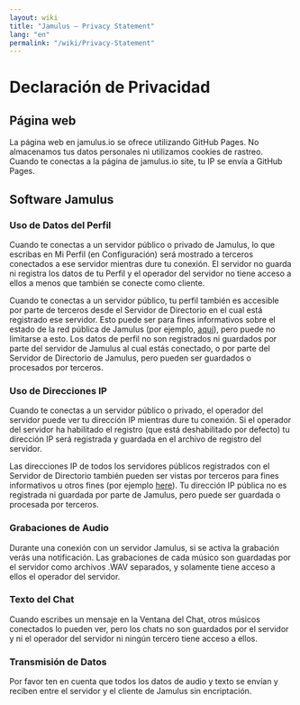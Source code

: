 ```yaml
---
layout: wiki
title: "Jamulus – Privacy Statement"
lang: "en"
permalink: "/wiki/Privacy-Statement"
---
```


# Declaración de Privacidad

## Página web

La página web en jamulus.io se ofrece utilizando GitHub Pages. No almacenamos tus datos personales ni utilizamos cookies de rastreo. Cuando te conectas a la página de jamulus.io site, tu IP se envía a GitHub Pages.

## Software Jamulus

### Uso de Datos del Perfil

Cuando te conectas a un servidor público o privado de Jamulus, lo que escribas en Mi Perfil (en Configuración) será mostrado a terceros conectados a ese servidor mientras dure tu conexión. El servidor no guarda ni registra los datos de tu Perfil y el operador del servidor no tiene acceso a ellos a menos que también se conecte como cliente.

Cuando te conectas a un servidor público, tu perfil también es accesible por parte de terceros desde el Servidor de Directorio en el cual está registrado ese servidor. Esto puede ser para fines informativos sobre el estado de la red pública de Jamulus (por ejemplo, [aquí](https://explorer.jamulus.io/)), pero puede no limitarse a esto. Los datos de perfil no son registrados ni guardados por parte del servidor de Jamulus al cual estás conectado, o por parte del Servidor de Directorio de Jamulus, pero pueden ser guardados o procesados por terceros.

### Uso de Direcciones IP

Cuando te conectas a un servidor público o privado, el operador del servidor puede ver tu dirección IP mientras dure tu conexión. Si el operador del servidor ha habilitado el registro (que está deshabilitado por defecto) tu dirección IP será registrada y guardada en el archivo de registro del servidor.

Las direcciones IP de todos los servidores públicos registrados con el Servidor de Directorio también pueden ser vistas por terceros para fines informativos u otros fines (por ejemplo [here](https://explorer.jamulus.io/)). Tu dirección IP pública no es registrada ni guardada por parte de Jamulus, pero puede ser guardada o procesada por terceros.

### Grabaciones de Audio

Durante una conexión con un servidor Jamulus, si se activa la grabación verás una notificación. Las grabaciones de cada músico son guardadas por el servidor como archivos .WAV separados, y solamente tiene acceso a ellos el operador del servidor.

### Texto del Chat

Cuando escribes un mensaje en la Ventana del Chat, otros músicos conectados lo pueden ver, pero los chats no son guardados por el servidor y ni el operador del servidor ni ningún tercero tiene acceso a ellos.

### Transmisión de Datos

Por favor ten en cuenta que todos los datos de audio y texto se envían y reciben entre el servidor y el cliente de Jamulus sin encriptación.
